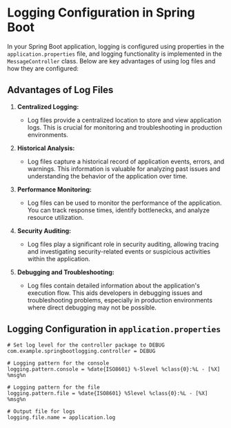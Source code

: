 # Logging Configuration in Spring Boot

In your Spring Boot application, logging is configured using properties in the `application.properties` file, and logging functionality is implemented in the `MessageController` class. Below are key advantages of using log files and how they are configured:

## Advantages of Log Files

1. **Centralized Logging:**
   - Log files provide a centralized location to store and view application logs. This is crucial for monitoring and troubleshooting in production environments.

2. **Historical Analysis:**
   - Log files capture a historical record of application events, errors, and warnings. This information is valuable for analyzing past issues and understanding the behavior of the application over time.

3. **Performance Monitoring:**
   - Log files can be used to monitor the performance of the application. You can track response times, identify bottlenecks, and analyze resource utilization.

4. **Security Auditing:**
   - Log files play a significant role in security auditing, allowing tracing and investigating security-related events or suspicious activities within the application.

5. **Debugging and Troubleshooting:**
   - Log files contain detailed information about the application's execution flow. This aids developers in debugging issues and troubleshooting problems, especially in production environments where direct debugging may not be possible.

## Logging Configuration in `application.properties`

```properties
# Set log level for the controller package to DEBUG
com.example.springbootlogging.controller = DEBUG

# Logging pattern for the console
logging.pattern.console = %date{ISO8601} %-5level %class{0}:%L - [%X] %msg%n

# Logging pattern for the file
logging.pattern.file = %date{ISO8601} %5level %class{0}:%L - [%X] %msg%n

# Output file for logs
logging.file.name = application.log
